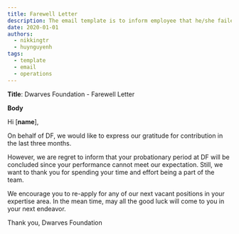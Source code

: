 ```yaml
---
title: Farewell Letter
description: The email template is to inform employee that he/she failed the probation.
date: 2020-01-01
authors:
  - nikkingtr
  - huynguyenh
tags:
  - template
  - email
  - operations
---
```


**Title**: Dwarves Foundation - Farewell Letter

**Body**

Hi [**name**],

On behalf of DF, we would like to express our gratitude for contribution in the last three months.

However, we are regret to inform that your probationary period at DF will be concluded since your performance cannot meet our expectation. Still, we want to thank you for spending your time and effort being a part of the team.

We encourage you to re-apply for any of our next vacant positions in your expertise area. In the mean time, may all the good luck will come to you in your next endeavor.

Thank you,
Dwarves Foundation
